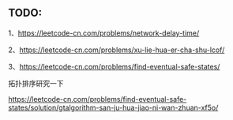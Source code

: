 ## TODO:

1、https://leetcode-cn.com/problems/network-delay-time/

2、https://leetcode-cn.com/problems/xu-lie-hua-er-cha-shu-lcof/

3、https://leetcode-cn.com/problems/find-eventual-safe-states/

拓扑排序研究一下

https://leetcode-cn.com/problems/find-eventual-safe-states/solution/gtalgorithm-san-ju-hua-jiao-ni-wan-zhuan-xf5o/

